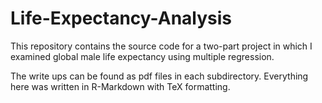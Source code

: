 # Life-Expectancy-Analysis
This repository contains the source code for a two-part project 
in which I examined global male life expectancy using 
multiple regression. 

The write ups can be found as pdf files in each subdirectory. 
Everything here was written in R-Markdown with TeX formatting.

